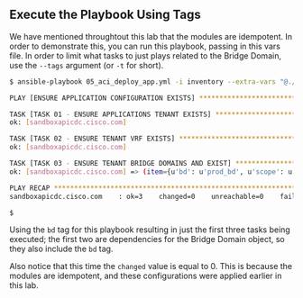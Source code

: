 ## Execute the Playbook Using Tags
We have mentioned throughtout this lab that the modules are idempotent. In order to demonstrate this, you can run this playbook, passing in this vars file. In order to limit what tasks to just plays related to the Bridge Domain, use the `--tags` argument (or `-t` for short).

```bash
$ ansible-playbook 05_aci_deploy_app.yml -i inventory --extra-vars "@./vars/intranet_vars_full_config.yml" --tags bd

PLAY [ENSURE APPLICATION CONFIGURATION EXISTS] ************************************************************************

TASK [TASK 01 - ENSURE APPLICATIONS TENANT EXISTS] ********************************************************************
ok: [sandboxapicdc.cisco.com]

TASK [TASK 02 - ENSURE TENANT VRF EXISTS] *****************************************************************************
ok: [sandboxapicdc.cisco.com]

TASK [TASK 03 - ENSURE TENANT BRIDGE DOMAINS AND EXIST] ***************************************************************
ok: [sandboxapicdc.cisco.com] => (item={u'bd': u'prod_bd', u'scope': u'public', u'mask': u'24', u'gateway': u'10.1.100.1'})

PLAY RECAP ************************************************************************************************************
sandboxapicdc.cisco.com    : ok=3    changed=0    unreachable=0    failed=0

$
```

Using the `bd` tag for this playbook resulting in just the first three tasks being executed; the first two are dependencies for the Bridge Domain object, so they also include the `bd` tag.

Also notice that this time the `changed` value is equal to 0. This is because the modules are idempotent, and these configurations were applied earlier in this lab.